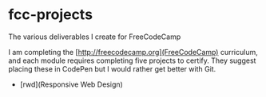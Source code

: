 # fcc-projects
The various deliverables I create for FreeCodeCamp

I am completing the [http://freecodecamp.org](FreeCodeCamp) curriculum, and each
module requires completing five projects to certify. They suggest placing these
in CodePen but I would rather get better with Git.

* [rwd](Responsive Web Design)

